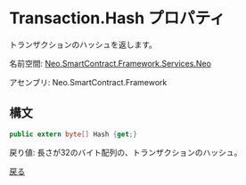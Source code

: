 # Transaction.Hash プロパティ

トランザクションのハッシュを返します。

名前空間: [Neo.SmartContract.Framework.Services.Neo](../../neo.md)

アセンブリ: Neo.SmartContract.Framework

## 構文

```c#
public extern byte[] Hash {get;}
```

戻り値: 長さが32のバイト配列の、トランザクションのハッシュ。



[戻る](../Transaction.md)
